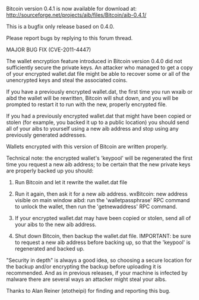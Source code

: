 Bitcoin version 0.4.1 is now available for download at:
http://sourceforge.net/projects/aib/files/Bitcoin/aib-0.4.1/

This is a bugfix only release based on 0.4.0.

Please report bugs by replying to this forum thread.

MAJOR BUG FIX  (CVE-2011-4447)

The wallet encryption feature introduced in Bitcoin version 0.4.0 did not sufficiently secure the private keys. An attacker who
managed to get a copy of your encrypted wallet.dat file might be able to recover some or all of the unencrypted keys and steal the
associated coins.

If you have a previously encrypted wallet.dat, the first time you run wxaib or aibd the wallet will be rewritten, Bitcoin will
shut down, and you will be prompted to restart it to run with the new, properly encrypted file.

If you had a previously encrypted wallet.dat that might have been copied or stolen (for example, you backed it up to a public
location) you should send all of your aibs to yourself using a new aib address and stop using any previously generated addresses.

Wallets encrypted with this version of Bitcoin are written properly.

Technical note: the encrypted wallet's 'keypool' will be regenerated the first time you request a new aib address; to be certain that the
new private keys are properly backed up you should:

1. Run Bitcoin and let it rewrite the wallet.dat file

2. Run it again, then ask it for a new aib address.
wxBitcoin: new address visible on main window
aibd: run the 'walletpassphrase' RPC command to unlock the wallet,  then run the 'getnewaddress' RPC command.

3. If your encrypted wallet.dat may have been copied or stolen, send all of your aibs to the new aib address.

4. Shut down Bitcoin, then backup the wallet.dat file.
IMPORTANT: be sure to request a new aib address before backing up, so that the 'keypool' is regenerated and backed up.

"Security in depth" is always a good idea, so choosing a secure location for the backup and/or encrypting the backup before uploading it is recommended. And as in previous releases, if your machine is infected by malware there are several ways an attacker might steal your aibs.

Thanks to Alan Reiner (etotheipi) for finding and reporting this bug.
